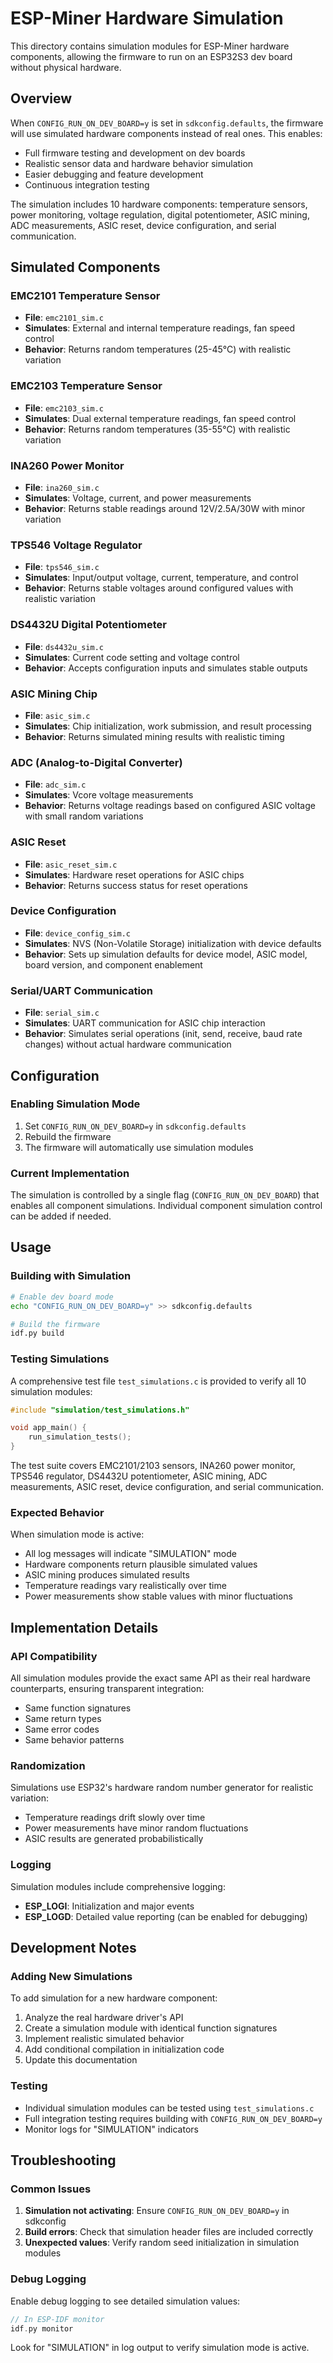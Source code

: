 # ESP-Miner Hardware Simulation

This directory contains simulation modules for ESP-Miner hardware components, allowing the firmware to run on an ESP32S3 dev board without physical hardware.

## Overview

When `CONFIG_RUN_ON_DEV_BOARD=y` is set in `sdkconfig.defaults`, the firmware will use simulated hardware components instead of real ones. This enables:

- Full firmware testing and development on dev boards
- Realistic sensor data and hardware behavior simulation
- Easier debugging and feature development
- Continuous integration testing

The simulation includes 10 hardware components: temperature sensors, power monitoring, voltage regulation, digital potentiometer, ASIC mining, ADC measurements, ASIC reset, device configuration, and serial communication.

## Simulated Components

### EMC2101 Temperature Sensor
- **File**: `emc2101_sim.c`
- **Simulates**: External and internal temperature readings, fan speed control
- **Behavior**: Returns random temperatures (25-45°C) with realistic variation

### EMC2103 Temperature Sensor
- **File**: `emc2103_sim.c`
- **Simulates**: Dual external temperature readings, fan speed control
- **Behavior**: Returns random temperatures (35-55°C) with realistic variation

### INA260 Power Monitor
- **File**: `ina260_sim.c`
- **Simulates**: Voltage, current, and power measurements
- **Behavior**: Returns stable readings around 12V/2.5A/30W with minor variation

### TPS546 Voltage Regulator
- **File**: `tps546_sim.c`
- **Simulates**: Input/output voltage, current, temperature, and control
- **Behavior**: Returns stable voltages around configured values with realistic variation

### DS4432U Digital Potentiometer
- **File**: `ds4432u_sim.c`
- **Simulates**: Current code setting and voltage control
- **Behavior**: Accepts configuration inputs and simulates stable outputs

### ASIC Mining Chip
- **File**: `asic_sim.c`
- **Simulates**: Chip initialization, work submission, and result processing
- **Behavior**: Returns simulated mining results with realistic timing

### ADC (Analog-to-Digital Converter)
- **File**: `adc_sim.c`
- **Simulates**: Vcore voltage measurements
- **Behavior**: Returns voltage readings based on configured ASIC voltage with small random variations

### ASIC Reset
- **File**: `asic_reset_sim.c`
- **Simulates**: Hardware reset operations for ASIC chips
- **Behavior**: Returns success status for reset operations

### Device Configuration
- **File**: `device_config_sim.c`
- **Simulates**: NVS (Non-Volatile Storage) initialization with device defaults
- **Behavior**: Sets up simulation defaults for device model, ASIC model, board version, and component enablement

### Serial/UART Communication
- **File**: `serial_sim.c`
- **Simulates**: UART communication for ASIC chip interaction
- **Behavior**: Simulates serial operations (init, send, receive, baud rate changes) without actual hardware communication

## Configuration

### Enabling Simulation Mode

1. Set `CONFIG_RUN_ON_DEV_BOARD=y` in `sdkconfig.defaults`
2. Rebuild the firmware
3. The firmware will automatically use simulation modules

### Current Implementation

The simulation is controlled by a single flag (`CONFIG_RUN_ON_DEV_BOARD`) that enables all component simulations. Individual component simulation control can be added if needed.

## Usage

### Building with Simulation

```bash
# Enable dev board mode
echo "CONFIG_RUN_ON_DEV_BOARD=y" >> sdkconfig.defaults

# Build the firmware
idf.py build
```

### Testing Simulations

A comprehensive test file `test_simulations.c` is provided to verify all 10 simulation modules:

```c
#include "simulation/test_simulations.h"

void app_main() {
    run_simulation_tests();
}
```

The test suite covers EMC2101/2103 sensors, INA260 power monitor, TPS546 regulator, DS4432U potentiometer, ASIC mining, ADC measurements, ASIC reset, device configuration, and serial communication.

### Expected Behavior

When simulation mode is active:

- All log messages will indicate "SIMULATION" mode
- Hardware components return plausible simulated values
- ASIC mining produces simulated results
- Temperature readings vary realistically over time
- Power measurements show stable values with minor fluctuations

## Implementation Details

### API Compatibility

All simulation modules provide the exact same API as their real hardware counterparts, ensuring transparent integration:

- Same function signatures
- Same return types
- Same error codes
- Same behavior patterns

### Randomization

Simulations use ESP32's hardware random number generator for realistic variation:

- Temperature readings drift slowly over time
- Power measurements have minor random fluctuations
- ASIC results are generated probabilistically

### Logging

Simulation modules include comprehensive logging:

- **ESP_LOGI**: Initialization and major events
- **ESP_LOGD**: Detailed value reporting (can be enabled for debugging)

## Development Notes

### Adding New Simulations

To add simulation for a new hardware component:

1. Analyze the real hardware driver's API
2. Create a simulation module with identical function signatures
3. Implement realistic simulated behavior
4. Add conditional compilation in initialization code
5. Update this documentation

### Testing

- Individual simulation modules can be tested using `test_simulations.c`
- Full integration testing requires building with `CONFIG_RUN_ON_DEV_BOARD=y`
- Monitor logs for "SIMULATION" indicators

## Troubleshooting

### Common Issues

1. **Simulation not activating**: Ensure `CONFIG_RUN_ON_DEV_BOARD=y` in sdkconfig
2. **Build errors**: Check that simulation header files are included correctly
3. **Unexpected values**: Verify random seed initialization in simulation modules

### Debug Logging

Enable debug logging to see detailed simulation values:

```c
// In ESP-IDF monitor
idf.py monitor
```

Look for "SIMULATION" in log output to verify simulation mode is active.